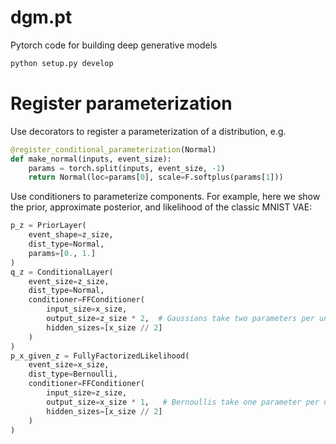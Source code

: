# dgm.pt

Pytorch code for building deep generative models

```bash
python setup.py develop
```

# Register parameterization

Use decorators to register a parameterization of a distribution, e.g. 

```python
@register_conditional_parameterization(Normal)
def make_normal(inputs, event_size):
    params = torch.split(inputs, event_size, -1)
    return Normal(loc=params[0], scale=F.softplus(params[1]))
```

Use conditioners to parameterize components. For example, here we show the prior, approximate posterior, and likelihood of the classic MNIST VAE:

```python
p_z = PriorLayer(
    event_shape=z_size,
    dist_type=Normal,
    params=[0., 1.]
)
q_z = ConditionalLayer(
    event_size=z_size,
    dist_type=Normal,
    conditioner=FFConditioner(
        input_size=x_size,
        output_size=z_size * 2,  # Gaussians take two parameters per unit
        hidden_sizes=[x_size // 2]
    )
)
p_x_given_z = FullyFactorizedLikelihood(
    event_size=x_size, 
    dist_type=Bernoulli, 
    conditioner=FFConditioner(
        input_size=z_size, 
        output_size=x_size * 1,   # Bernoullis take one parameter per unit
        hidden_sizes=[x_size // 2]
    )            
)
```
